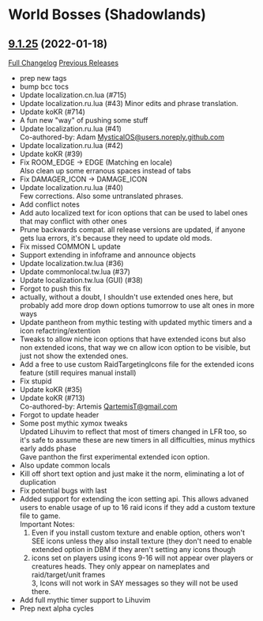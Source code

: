 # <DBM> World Bosses (Shadowlands)

## [9.1.25](https://github.com/DeadlyBossMods/DBM-Retail/tree/9.1.25) (2022-01-18)
[Full Changelog](https://github.com/DeadlyBossMods/DBM-Retail/compare/9.1.24...9.1.25) [Previous Releases](https://github.com/DeadlyBossMods/DBM-Retail/releases)

- prep new tags  
- bump bcc tocs  
- Update localization.cn.lua (#715)  
- Update localization.ru.lua (#43) Minor edits and phrase translation.  
- Update koKR (#714)  
- A fun new \"way\" of pushing some stuff  
- Update localization.ru.lua (#41)  
    Co-authored-by: Adam <MysticalOS@users.noreply.github.com>  
- Update localization.ru.lua (#42)  
- Update koKR (#39)  
- Fix ROOM\_EDGE -> EDGE (Matching en locale)  
    Also clean up some erranous spaces instead of tabs  
- Fix DAMAGER\_ICON -> DAMAGE\_ICON  
- Update localization.ru.lua (#40)  
    Few corrections. Also some untranslated phrases.  
- Add conflict notes  
- Add auto localized text for icon options that can be used to label ones that may conflict with other ones  
- Prune backwards compat. all release versions are updated, if anyone gets lua errors, it's because they need to update old mods.  
- Fix missed COMMON L update  
- Support extending in infoframe and announce objects  
- Update localization.tw.lua (#36)  
- Update commonlocal.tw.lua (#37)  
- Update localization.tw.lua (GUI) (#38)  
- Forgot to push this fix  
- actually, without a doubt, I shouldn't use extended ones here, but probably add more drop down options tumorrow to use alt ones in more ways  
- Update pantheon from mythic testing with updated mythic timers and a icon refactring/extention  
- Tweaks to allow niche icon options that have extended icons but also non extended icons, that way we cn allow icon option to be visible, but just not show the extended ones.  
- Add a free to use custom RaidTargetingIcons file for the extended icons feature (still requires manual install)  
- Fix stupid  
- Update koKR (#35)  
- Update koKR (#713)  
    Co-authored-by: Artemis <QartemisT@gmail.com>  
- Forgot to update header  
- Some post mythic xymox tweaks  
    Updated Lihuvim to reflect that most of timers changed in LFR too, so it's safe to assume these are new timers in all difficulties, minus mythics early adds phase  
    Gave panthon the first experimental extended icon option.  
- Also update common locals  
- Kill off short text option and just make it the norm, eliminating a lot of duplication  
- Fix potential bugs with last  
- Added support for extending the icon setting api. This allows advaned users to enable usage of up to 16 raid icons if they add a custom texture file to game.  
    Important Notes:  
    1. Even if you install custom texture and enable option, others won't SEE icons unless they also install texture (they don't need to enable extended option in DBM if they aren't setting any icons though  
    2. icons set on players using icons 9-16 will not appear over players or creatures heads. They only appear on nameplates and raid/target/unit frames  
    3, Icons will not work in SAY messages so they will not be used there.  
- Add full mythic timer support to Lihuvim  
- Prep next alpha cycles  
